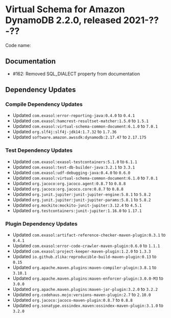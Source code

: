# Virtual Schema for Amazon DynamoDB 2.2.0, released 2021-??-??

Code name:

## Documentation

* #162: Removed SQL_DIALECT property from documentation

## Dependency Updates

### Compile Dependency Updates

* Updated `com.exasol:error-reporting-java:0.4.0` to `0.4.1`
* Updated `com.exasol:hamcrest-resultset-matcher:1.5.0` to `1.5.1`
* Updated `com.exasol:virtual-schema-common-document:6.1.0` to `7.0.1`
* Updated `org.slf4j:slf4j-jdk14:1.7.32` to `1.7.36`
* Updated `software.amazon.awssdk:dynamodb:2.17.47` to `2.17.175`

### Test Dependency Updates

* Updated `com.exasol:exasol-testcontainers:5.1.0` to `6.1.1`
* Updated `com.exasol:test-db-builder-java:3.2.1` to `3.3.1`
* Updated `com.exasol:udf-debugging-java:0.4.0` to `0.6.0`
* Updated `com.exasol:virtual-schema-common-document:6.1.0` to `7.0.1`
* Updated `org.jacoco:org.jacoco.agent:0.8.7` to `0.8.8`
* Updated `org.jacoco:org.jacoco.core:0.8.7` to `0.8.8`
* Updated `org.junit.jupiter:junit-jupiter-engine:5.8.1` to `5.8.2`
* Updated `org.junit.jupiter:junit-jupiter-params:5.8.1` to `5.8.2`
* Updated `org.mockito:mockito-junit-jupiter:3.12.4` to `4.5.1`
* Updated `org.testcontainers:junit-jupiter:1.16.0` to `1.17.1`

### Plugin Dependency Updates

* Updated `com.exasol:artifact-reference-checker-maven-plugin:0.3.1` to `0.4.1`
* Updated `com.exasol:error-code-crawler-maven-plugin:0.6.0` to `1.1.1`
* Updated `com.exasol:project-keeper-maven-plugin:1.2.0` to `1.3.3`
* Updated `io.github.zlika:reproducible-build-maven-plugin:0.13` to `0.15`
* Updated `org.apache.maven.plugins:maven-compiler-plugin:3.8.1` to `3.10.1`
* Updated `org.apache.maven.plugins:maven-enforcer-plugin:3.0.0-M3` to `3.0.0`
* Updated `org.apache.maven.plugins:maven-jar-plugin:3.2.0` to `3.2.2`
* Updated `org.codehaus.mojo:versions-maven-plugin:2.7` to `2.10.0`
* Updated `org.jacoco:jacoco-maven-plugin:0.8.7` to `0.8.8`
* Updated `org.sonatype.ossindex.maven:ossindex-maven-plugin:3.1.0` to `3.2.0`
